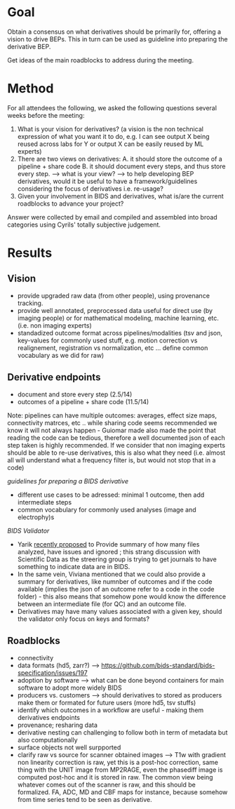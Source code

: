# Goal

Obtain a consensus on what derivatives should be primarily for, offering a vision to drive BEPs. This in turn can be used as guideline into preparing the derivative BEP.  
  
Get ideas of the main roadblocks to address during the meeting.

# Method

For all attendees the following, we asked the following questions several weeks before the meeting:  
1. What is your vision for derivatives? (a vision is the non technical expression of what you want it to do, e.g. I can see output X being reused across labs for Y or output X can be easily reused by ML experts)  
2. There are two views on derivatives: A. it should store the outcome of a pipeline + share code B. it should document every steps, and thus store every step. --> what is your view? --> to help developing BEP derivatives, would it be useful to have a framework/guidelines considering the focus of derivatives i.e. re-usage?
3. Given your involvement in BIDS and derivatives, what is/are the current roadblocks to advance your project?
  
Answer were collected by email and compiled and assembled into broad categories using Cyrils' totally subjective judgement. 

# Results

## Vision
- provide upgraded raw data (from other people), using provenance tracking.
- provide well annotated, preprocessed data useful for direct use (by imaging people) or for mathematical modeling, machine learning, etc. (i.e. non imaging experts)
- standadized outcome format across pipelines/modalities (tsv and json, key-values for commonly used stuff, e.g. motion correction vs realignement, registration vs normalization, etc ... define common vocabulary as we did for raw) 

## Derivative endpoints
- document and store every step (2.5/14)
- outcomes of a pipeline + share code (11.5/14)

Note: pipelines can have multiple outcomes: averages, effect size maps, connectivity matrces, etc ..  while sharing code seems recommended we know it will not always happen - Guiomar made also made the point that reading the code can be tedious, therefore a well documented json of each step taken is highly recommended. If we consider that non imaging experts should be able to re-use derivatives, this is also what they need (i.e. almost all will understand what a frequency filter is, but would not stop that in a code)

*guidelines for preparing a BIDS derivative*
- different use cases to be adressed: minimal 1 outcome, then add intermediate steps
- common vocabulary for commonly used analyses (image and electrophy)s
   
*BIDS Validator*
- Yarik [recently proposed](https://github.com/bids-standard/bids-validator/issues/1676#issuecomment-1563185929) to Provide summary of how many files analyzed, have issues and ignored ; this strang discussion with Scientific Data as the streering group is trying to get journals to have something to indicate data are in BIDS.  
- In the same vein, Viviana mentioned that we could also provide a summary for derivatives, like numnber of outcomes and if the code available (implies the json of an outcome refer to a code in the code folder) - this also means that somehow pone would know the difference between an intermediate file (for QC) and an outcome file.
- Derivatives may have many values associated with a given key, should the validator only focus on keys and formats? 

## Roadblocks
- connectivity
- data formats (hd5, zarr?) --> https://github.com/bids-standard/bids-specification/issues/197
- adoption by software --> what can be done beyond containers for main software to adopt more widely BIDS
- producers vs. customers --> should derivatives to stored as producers make them or formated for future users (more hd5, tsv stuffs) 
- identify which outcomes in a workflow are useful - making them derivatives endpoints
- provenance; resharing data
- derivative nesting can challenging to follow both in term of metadata but also computationally
- surface objects not well surpported
- clarify raw vs source for scanner obtained images --> T1w with gradient non linearity correction is raw, yet this is a post-hoc correction, same thing with the UNIT image from MP2RAGE, even the phasediff image is computed post-hoc and it is stored in raw. The common view being whatever comes out of the scanner is raw, and this should be formalized. FA, ADC, MD and CBF maps for instance, because somehow from time series tend to be seen as derivative. 


